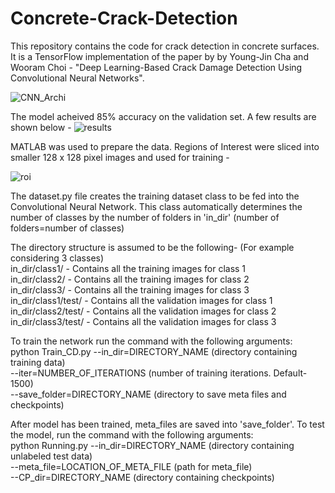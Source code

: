 # Concrete-Crack-Detection

This repository contains the code for crack detection in concrete surfaces. It is a TensorFlow implementation of the paper by by Young-Jin Cha and Wooram Choi - "Deep Learning-Based Crack Damage Detection Using Convolutional Neural Networks".

![CNN_Archi](https://user-images.githubusercontent.com/32497274/34506710-30363d94-effd-11e7-864a-bec0d7153721.PNG)

The model acheived 85% accuracy on the validation set. A few results are shown below -
![results](https://user-images.githubusercontent.com/32497274/34510394-8e4ec3e6-f021-11e7-8a70-394219f76ff2.PNG)

MATLAB was used to prepare the data. Regions of Interest were sliced into smaller 128 x 128 pixel images and used for training - 

![roi](https://user-images.githubusercontent.com/32497274/34510417-c3207466-f021-11e7-9bf7-c91c034a70be.PNG)


The dataset.py file creates the training dataset class to be fed into the Convolutional Neural Network. This class automatically determines the number of classes by the number of folders in 'in_dir' (number of folders=number of classes)

The directory structure is assumed to be the following- (For example considering 3 classes)<br />
        in_dir/class1/              - Contains all the training images for class 1<br />
        in_dir/class2/              - Contains all the training images for class 2<br />
        in_dir/class3/              - Contains all the training images for class 3<br />
        in_dir/class1/test/         - Contains all the validation images for class 1<br />
        in_dir/class2/test/         - Contains all the validation images for class 2<br />
        in_dir/class3/test/         - Contains all the validation images for class 3<br />
  
To train the network run the command with the following arguments:<br />
python Train_CD.py 	--in_dir=DIRECTORY_NAME	(directory containing training data)<br />
			--iter=NUMBER_OF_ITERATIONS (number of training iterations. Default-1500)<br />
			--save_folder=DIRECTORY_NAME (directory to save meta files and checkpoints)<br />

After model has been trained, meta_files are saved into 'save_folder'. To test the model, run the command with the following arguments:<br />
python Running.py 	--in_dir=DIRECTORY_NAME	(directory containing unlabeled test data)<br />
			--meta_file=LOCATION_OF_META_FILE (path for meta_file)<br />
			--CP_dir=DIRECTORY_NAME (directory containing checkpoints)<br />
